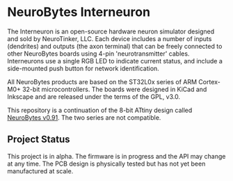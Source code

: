 # NeuroBytes Interneuron
The Interneuron is an open-source hardware neuron simulator designed and sold by NeuroTinker, LLC. Each device includes a number of inputs (dendrites) and outputs (the axon terminal) that can be freely connected to other NeuroBytes boards using 4-pin 'neurotransmitter' cables. Interneurons use a single RGB LED to indicate current status, and include a side-mounted push button for network identification. 

All NeuroBytes products are based on the ST32L0x series of ARM Cortex-M0+ 32-bit microcontrollers. The boards were designed in KiCad and Inkscape and are released under the terms of the GPL, v3.0.

This repository is a continuation of the 8-bit ATtiny design called [NeuroBytes v0.91](github/zakqwy/neurobytes). The two series are not compatible.

## Project Status
This project is in alpha. The firmware is in progress and the API may change at any time. The PCB design is physically tested but has not yet been manufactured at scale.
